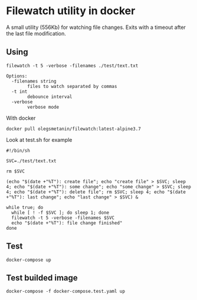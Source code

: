 # Filewatch utility in docker

A small utility (556Kb) for watching file changes. Exits with a timeout after the last file modification.

## Using

```
filewatch -t 5 -verbose -filenames ./test/text.txt

Options:
  -filenames string
    	files to watch separated by commas
  -t int
    	debounce interval
  -verbose
    	verbose mode
```

With docker
```
docker pull olegsmetanin/filewatch:latest-alpine3.7
```

Look at test.sh for example
```
#!/bin/sh

SVC=./test/text.txt

rm $SVC

(echo "$(date +"%T"): create file"; echo "create file" > $SVC; sleep 4; echo "$(date +"%T"): some change"; echo "some change" > $SVC; sleep 4; echo "$(date +"%T"): delete file"; rm $SVC; sleep 4; echo "$(date +"%T"): last change"; echo "last change" > $SVC) &

while true; do
  while [ ! -f $SVC ]; do sleep 1; done
  filewatch -t 5 -verbose -filenames $SVC
  echo "$(date +"%T"): file change finished"
done
```

## Test

```
docker-compose up
```

## Test builded image

```
docker-compose -f docker-compose.test.yaml up
```
